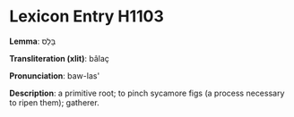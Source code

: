 # Lexicon Entry H1103

**Lemma**: בָּלַס

**Transliteration (xlit)**: bâlaç

**Pronunciation**: baw-las'

**Description**:
a primitive root; to pinch sycamore figs (a process necessary to ripen them); gatherer.
